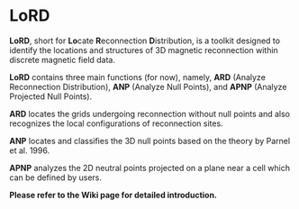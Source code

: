 # LoRD

**LoRD**, short for **Lo**cate **R**econnection **D**istribution, is a toolkit designed to identify the locations and structures of 3D magnetic reconnection within discrete magnetic field data.

**LoRD** contains three main functions (for now), namely, **ARD** (Analyze Reconnection Distribution), **ANP** (Analyze Null Points), and **APNP** (Analyze Projected Null Points).

**ARD** locates the grids undergoing reconnection without null points and also recognizes the local configurations of reconnection sites.

**ANP** locates and classifies the 3D null points based on the theory by Parnel et al. 1996.

**APNP** analyzes the 2D neutral points projected on a plane near a cell which can be defined by users.

**Please refer to the Wiki page for detailed introduction.**
